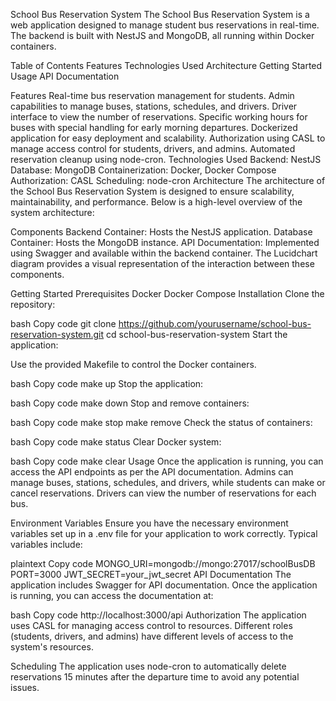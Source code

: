 School Bus Reservation System
The School Bus Reservation System is a web application designed to manage student bus reservations in real-time. The backend is built with NestJS and MongoDB, all running within Docker containers.

Table of Contents
Features
Technologies Used
Architecture
Getting Started
Usage
API Documentation


Features
Real-time bus reservation management for students.
Admin capabilities to manage buses, stations, schedules, and drivers.
Driver interface to view the number of reservations.
Specific working hours for buses with special handling for early morning departures.
Dockerized application for easy deployment and scalability.
Authorization using CASL to manage access control for students, drivers, and admins.
Automated reservation cleanup using node-cron.
Technologies Used
Backend: NestJS
Database: MongoDB
Containerization: Docker, Docker Compose
Authorization: CASL
Scheduling: node-cron
Architecture
The architecture of the School Bus Reservation System is designed to ensure scalability, maintainability, and performance. Below is a high-level overview of the system architecture:


Components
Backend Container: Hosts the NestJS application.
Database Container: Hosts the MongoDB instance.
API Documentation: Implemented using Swagger and available within the backend container.
The Lucidchart diagram provides a visual representation of the interaction between these components.

Getting Started
Prerequisites
Docker
Docker Compose
Installation
Clone the repository:

bash
Copy code
git clone https://github.com/yourusername/school-bus-reservation-system.git
cd school-bus-reservation-system
Start the application:

Use the provided Makefile to control the Docker containers.

bash
Copy code
make up
Stop the application:

bash
Copy code
make down
Stop and remove containers:

bash
Copy code
make stop
make remove
Check the status of containers:

bash
Copy code
make status
Clear Docker system:

bash
Copy code
make clear
Usage
Once the application is running, you can access the API endpoints as per the API documentation. Admins can manage buses, stations, schedules, and drivers, while students can make or cancel reservations. Drivers can view the number of reservations for each bus.

Environment Variables
Ensure you have the necessary environment variables set up in a .env file for your application to work correctly. Typical variables include:

plaintext
Copy code
MONGO_URI=mongodb://mongo:27017/schoolBusDB
PORT=3000
JWT_SECRET=your_jwt_secret
API Documentation
The application includes Swagger for API documentation. Once the application is running, you can access the documentation at:

bash
Copy code
http://localhost:3000/api
Authorization
The application uses CASL for managing access control to resources. Different roles (students, drivers, and admins) have different levels of access to the system's resources.

Scheduling
The application uses node-cron to automatically delete reservations 15 minutes after the departure time to avoid any potential issues.